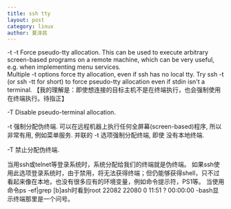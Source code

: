 ```yaml
---
title: ssh tty
layout: post
category: linux
author: 夏泽民
---
```

-t
-t      Force pseudo-tty allocation.
This can be used to execute arbitrary screen-based 
programs on a remote machine, which can be very useful, e.g. when implementing menu services.  
Multiple -t options force tty allocation, even if ssh has no local tty.
Try ssh -t (or ssh -tt for short) to force pseudo-tty allocation even if stdin isn't a terminal.
【我的理解是：即使想连接的目标主机不是在终端执行，也会强制使用在终端执行。待指正】

-T
Disable pseudo-terminal allocation.
<!-- more -->
-t
    强制分配伪终端. 可以在远程机器上执行任何全屏幕(screen-based)程序, 所以非常有用, 例如菜单服务. 并联的 -t 选项强制分配终端, 即使 没有本地终端.
    
-T
    禁止分配伪终端.
    
当用ssh或telnet等登录系统时，系统分配给我们的终端就是伪终端。
如果ssh使用此选项登录系统时，由于禁用，将无法获得终端；但仍能够获得shell，只不过看起来像在本地，也没有很多应有的环境变量，例如命令提示符，PS1等。
当使用命令ps -ef|grep [b]ash时看到root 22082 22080 0 11:51 ? 00:00:00 -bash显示终端那里是一个问号。
